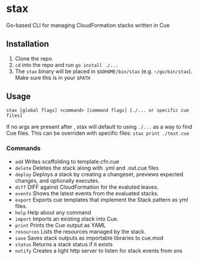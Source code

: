 # stax

Go-based CLI for managing CloudFormation stacks written in Cue

## Installation

1. Clone the repo.
2. `cd` into the repo and run `go install ./...`
3. The `stax` binary will be placed in `$GOHOME/bin/stax` (e.g. `~/go/bin/stax`). Make sure this is in your `$PATH`

## Usage

`stax [global flags] <command> [command flags] [./... or specific cue files]`

If no args are present after <command>, stax will default to using `./...` as a way to find Cue files. This can be overriden with specific files: `stax print ./text.cue`

### Commands

- `add`        Writes scaffolding to template.cfn.cue
- `delete`     Deletes the stack along with .yml and .out.cue files
- `deploy`     Deploys a stack by creating a changeset, previews expected changes, and optionally executes.
- `diff`       DIFF against CloudFormation for the evaluted leaves.
- `events`     Shows the latest events from the evaluated stacks.
- `export`     Exports cue templates that implement the Stack pattern as yml files.
- `help`       Help about any command
- `import`     Imports an existing stack into Cue.
- `print`      Prints the Cue output as YAML
- `resources`  Lists the resources managed by the stack.
- `save`       Saves stack outputs as importable libraries to cue.mod
- `status`     Returns a stack status if it exists
- `notify`     Creates a light http server to listen for stack events from sns